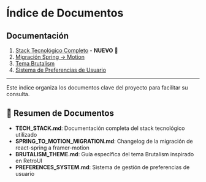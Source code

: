 # Índice de Documentos

## Documentación

1. [Stack Tecnológico Completo](TECH_STACK.md) - **NUEVO** 🚀
2. [Migración Spring → Motion](SPRING_TO_MOTION_MIGRATION.md)
3. [Tema Brutalism](BRUTALISM_THEME.md)
4. [Sistema de Preferencias de Usuario](PREFERENCES_SYSTEM.md)

---

Este índice organiza los documentos clave del proyecto para facilitar su consulta.

## 📝 Resumen de Documentos

- **TECH_STACK.md**: Documentación completa del stack tecnológico utilizado
- **SPRING_TO_MOTION_MIGRATION.md**: Changelog de la migración de react-spring a framer-motion
- **BRUTALISM_THEME.md**: Guía específica del tema Brutalism inspirado en RetroUI
- **PREFERENCES_SYSTEM.md**: Sistema de gestión de preferencias de usuario
